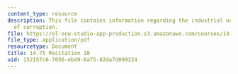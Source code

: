 ```yaml
---
content_type: resource
description: This file contains information regarding the industrial organization
  of corruption.
file: https://ol-ocw-studio-app-production.s3.amazonaws.com/courses/14-75-political-economy-and-economic-development-fall-2012/152157c67656eb496af582da7d099224_MIT14_75F12_Recitation10.pdf
file_type: application/pdf
resourcetype: Document
title: 14.75 Recitation 10
uid: 152157c6-7656-eb49-6af5-82da7d099224
---
```

